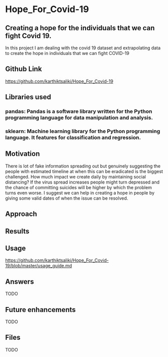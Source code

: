 # Hope_For_Covid-19
## Creating a hope for the individuals that we can fight Covid 19.
In this project I am dealing with the covid 19 dataset and extrapolating data to create the hope in individuals that we can fight COVID-19

## Github Link
https://github.com/karthiktsaliki/Hope_For_Covid-19

## Libraries used
### pandas: Pandas is a software library written for the Python programming language for data manipulation and analysis.

### sklearn: Machine learning library for the Python programming language. It features for classification and regression.

## Motivation
There is lot of fake information spreading out but genuinely suggesting the people with estimated timeline at when this can be eradicated is the biggest challenged. How much impact we create daily by maintaining social distancing? If the virus spread increases people might turn depressed and the chance of committing suicides will be higher by which the problem turns even worse. I suggest we can help in creating a hope in people by giving some valid dates of when the issue can be resolved. 

## Approach

## Results

## Usage
https://github.com/karthiktsaliki/Hope_For_Covid-19/blob/master/usage_guide.md

## Answers
TODO

## Future enhancements
TODO

## Files
TODO
